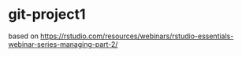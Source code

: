 # git-project1
based on https://rstudio.com/resources/webinars/rstudio-essentials-webinar-series-managing-part-2/

